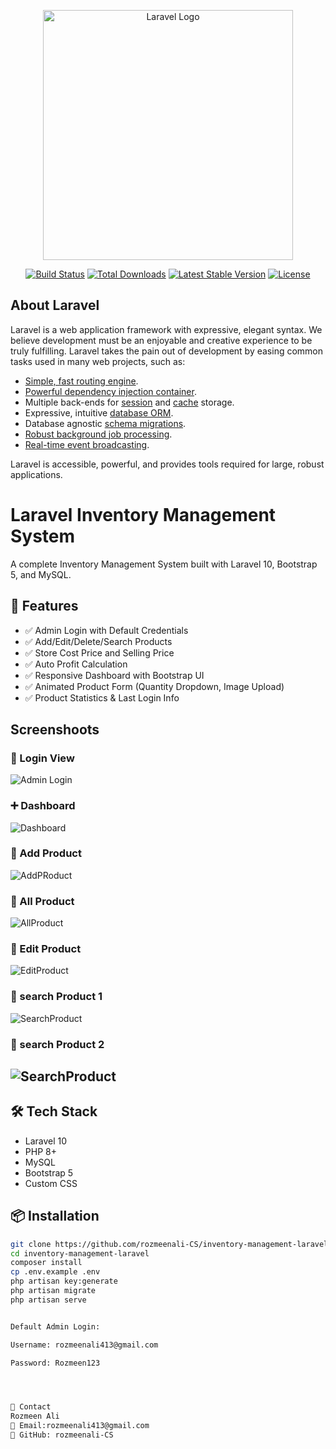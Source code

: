 <p align="center"><a href="https://laravel.com" target="_blank"><img src="https://raw.githubusercontent.com/laravel/art/master/logo-lockup/5%20SVG/2%20CMYK/1%20Full%20Color/laravel-logolockup-cmyk-red.svg" width="400" alt="Laravel Logo"></a></p>

<p align="center">
<a href="https://github.com/laravel/framework/actions"><img src="https://github.com/laravel/framework/workflows/tests/badge.svg" alt="Build Status"></a>
<a href="https://packagist.org/packages/laravel/framework"><img src="https://img.shields.io/packagist/dt/laravel/framework" alt="Total Downloads"></a>
<a href="https://packagist.org/packages/laravel/framework"><img src="https://img.shields.io/packagist/v/laravel/framework" alt="Latest Stable Version"></a>
<a href="https://packagist.org/packages/laravel/framework"><img src="https://img.shields.io/packagist/l/laravel/framework" alt="License"></a>
</p>

## About Laravel

Laravel is a web application framework with expressive, elegant syntax. We believe development must be an enjoyable and creative experience to be truly fulfilling. Laravel takes the pain out of development by easing common tasks used in many web projects, such as:

- [Simple, fast routing engine](https://laravel.com/docs/routing).
- [Powerful dependency injection container](https://laravel.com/docs/container).
- Multiple back-ends for [session](https://laravel.com/docs/session) and [cache](https://laravel.com/docs/cache) storage.
- Expressive, intuitive [database ORM](https://laravel.com/docs/eloquent).
- Database agnostic [schema migrations](https://laravel.com/docs/migrations).
- [Robust background job processing](https://laravel.com/docs/queues).
- [Real-time event broadcasting](https://laravel.com/docs/broadcasting).

Laravel is accessible, powerful, and provides tools required for large, robust applications.





 # Laravel Inventory Management System

A complete Inventory Management System built with Laravel 10, Bootstrap 5, and MySQL.

## 🚀 Features

- ✅ Admin Login with Default Credentials
- ✅ Add/Edit/Delete/Search Products
- ✅ Store Cost Price and Selling Price
- ✅ Auto Profit Calculation
- ✅ Responsive Dashboard with Bootstrap UI
- ✅ Animated Product Form (Quantity Dropdown, Image Upload)
- ✅ Product Statistics & Last Login Info


## Screenshoots


### 🧭 Login View  
![Admin Login](screenshots/login.png)

### ➕ Dashboard 
![Dashboard](screenshots/dashboard.png)

### 🔐 Add Product  
![AddPRoduct](screenshots/addproduct.png)

### 🔐 All Product  
![AllProduct](screenshots/allproduct.png)

### 🔐 Edit Product
![EditProduct](screenshots/Editproduct.png)

### 🔐  search Product 1 
![SearchProduct](screenshots/searchprod.png)

### 🔐  search Product 2
![SearchProduct](screenshots/Searchpro2.png)
---

## 🛠️ Tech Stack

- Laravel 10
- PHP 8+
- MySQL
- Bootstrap 5
- Custom CSS

## 📦 Installation

```bash
git clone https://github.com/rozmeenali-CS/inventory-management-laravel.git
cd inventory-management-laravel
composer install
cp .env.example .env
php artisan key:generate
php artisan migrate
php artisan serve


Default Admin Login:

Username: rozmeenali413@gmail.com

Password: Rozmeen123




📧 Contact
Rozmeen Ali
📧 Email:rozmeenali413@gmail.com
🔗 GitHub: rozmeenali-CS




